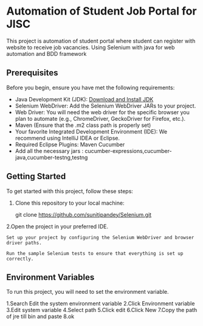 
# Automation of Student Job Portal for JISC 

This project is automation of student portal where student can register with website to receive job vacancies.
Using Selenium with java for web automation and BDD framework


## Prerequisites

Before you begin, ensure you have met the following requirements:

- Java Development Kit (JDK): [Download and Install JDK](https://www.oracle.com/java/technologies/javase-downloads.html)
- Selenium WebDriver: Add the Selenium WebDriver JARs to your project.
- Web Driver: You will need the web driver for the specific browser you plan to automate (e.g., ChromeDriver, GeckoDriver for Firefox, 
  etc.).
- Maven (Ensure that the .m2 class path is properly set)
- Your favorite Integrated Development Environment (IDE): We recommend using IntelliJ IDEA or Eclipse.
- Required Eclipse Plugins:
  Maven
  Cucumber
- Add all the necessary jars : cucumber-expressions,cucumber-java,cucumber-testng,testng


## Getting Started

To get started with this project, follow these steps:

1. Clone this repository to your local machine:

   git clone https://github.com/sunitipandey/Selenium.git


2.Open the project in your preferred IDE.

    Set up your project by configuring the Selenium WebDriver and browser driver paths.

    Run the sample Selenium tests to ensure that everything is set up correctly.

## Environment Variables

To run this project, you will need to set the environment variable.

1.Search Edit the system environment variable
2.Click Environment variable
3.Edit system variable
4.Select path
5.Click edit
6.Click New
7.Copy the path of jre till bin and paste
8.ok 
